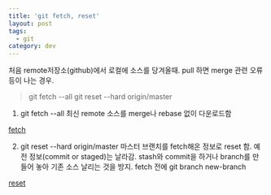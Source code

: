 ```yaml
---
title: 'git fetch, reset'
layout: post
tags:
  - git
category: dev
---
```

처음 remote저장소(github)에서 로컬에 소스를 당겨올때.
pull 하면 merge 관련 오류등이 나는 경우.

> git fetch --all
> git reset --hard origin/master


1. git fetch --all
최신 remote 소스를 merge나 rebase 없이 다운로드함

[fetch](https://git-scm.com/book/ko/v1/Git-%EB%B8%8C%EB%9E%9C%EC%B9%98-%EB%A6%AC%EB%AA%A8%ED%8A%B8-%EB%B8%8C%EB%9E%9C%EC%B9%98)

2. git reset --hard origin/master
마스터 브랜치를 fetch해온 정보로 reset 함. 
예전 정보(commit or staged)는 날라감.
stash와 commit을 하거나 branch를 만들어 놓아 기존 소스 날리는 것을 방지.
fetch 전에 git branch new-branch

[reset](https://git-scm.com/book/ko/v2/Git-%EB%8F%84%EA%B5%AC-Reset-%EB%AA%85%ED%99%95%ED%9E%88-%EC%95%8C%EA%B3%A0-%EA%B0%80%EA%B8%B0)

